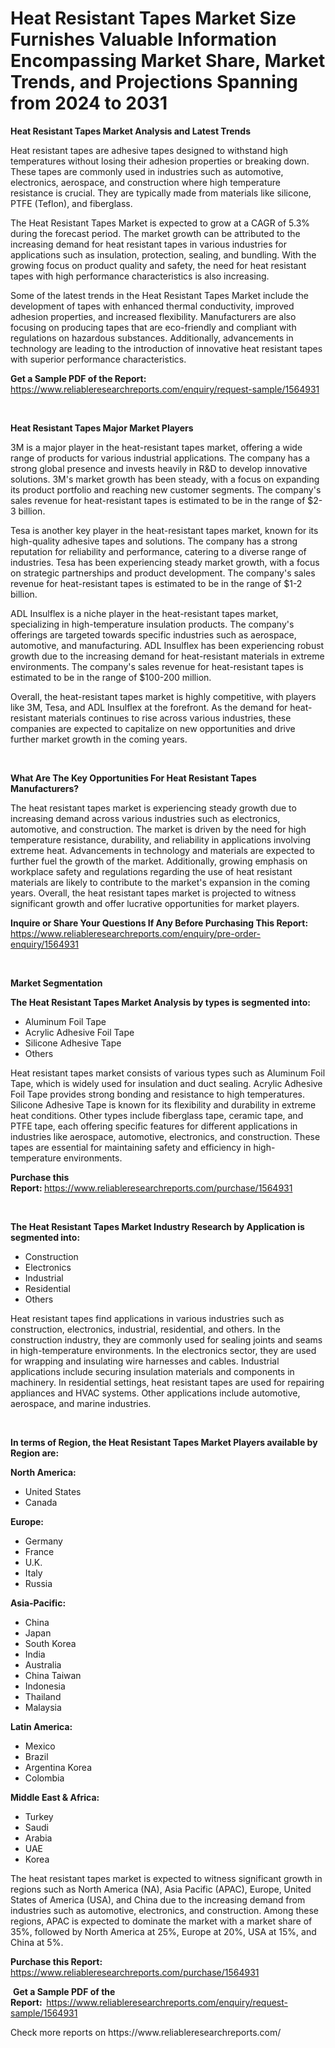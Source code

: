 <p><h1>Heat Resistant Tapes Market Size Furnishes Valuable Information Encompassing Market Share, Market Trends, and Projections Spanning from 2024 to 2031</h1></p><p><strong>Heat Resistant Tapes Market Analysis and Latest Trends</strong></p>
<p><p>Heat resistant tapes are adhesive tapes designed to withstand high temperatures without losing their adhesion properties or breaking down. These tapes are commonly used in industries such as automotive, electronics, aerospace, and construction where high temperature resistance is crucial. They are typically made from materials like silicone, PTFE (Teflon), and fiberglass.</p><p>The Heat Resistant Tapes Market is expected to grow at a CAGR of 5.3% during the forecast period. The market growth can be attributed to the increasing demand for heat resistant tapes in various industries for applications such as insulation, protection, sealing, and bundling. With the growing focus on product quality and safety, the need for heat resistant tapes with high performance characteristics is also increasing.</p><p>Some of the latest trends in the Heat Resistant Tapes Market include the development of tapes with enhanced thermal conductivity, improved adhesion properties, and increased flexibility. Manufacturers are also focusing on producing tapes that are eco-friendly and compliant with regulations on hazardous substances. Additionally, advancements in technology are leading to the introduction of innovative heat resistant tapes with superior performance characteristics.</p></p>
<p><strong>Get a Sample PDF of the Report:&nbsp;</strong> <a href="https://www.reliableresearchreports.com/enquiry/request-sample/1564931">https://www.reliableresearchreports.com/enquiry/request-sample/1564931</a></p>
<p>&nbsp;</p>
<p><strong>Heat Resistant Tapes Major Market Players</strong></p>
<p><p>3M is a major player in the heat-resistant tapes market, offering a wide range of products for various industrial applications. The company has a strong global presence and invests heavily in R&D to develop innovative solutions. 3M's market growth has been steady, with a focus on expanding its product portfolio and reaching new customer segments. The company's sales revenue for heat-resistant tapes is estimated to be in the range of $2-3 billion.</p><p>Tesa is another key player in the heat-resistant tapes market, known for its high-quality adhesive tapes and solutions. The company has a strong reputation for reliability and performance, catering to a diverse range of industries. Tesa has been experiencing steady market growth, with a focus on strategic partnerships and product development. The company's sales revenue for heat-resistant tapes is estimated to be in the range of $1-2 billion.</p><p>ADL Insulflex is a niche player in the heat-resistant tapes market, specializing in high-temperature insulation products. The company's offerings are targeted towards specific industries such as aerospace, automotive, and manufacturing. ADL Insulflex has been experiencing robust growth due to the increasing demand for heat-resistant materials in extreme environments. The company's sales revenue for heat-resistant tapes is estimated to be in the range of $100-200 million.</p><p>Overall, the heat-resistant tapes market is highly competitive, with players like 3M, Tesa, and ADL Insulflex at the forefront. As the demand for heat-resistant materials continues to rise across various industries, these companies are expected to capitalize on new opportunities and drive further market growth in the coming years.</p></p>
<p>&nbsp;</p>
<p><strong>What Are The Key Opportunities For Heat Resistant Tapes Manufacturers?</strong></p>
<p><p>The heat resistant tapes market is experiencing steady growth due to increasing demand across various industries such as electronics, automotive, and construction. The market is driven by the need for high temperature resistance, durability, and reliability in applications involving extreme heat. Advancements in technology and materials are expected to further fuel the growth of the market. Additionally, growing emphasis on workplace safety and regulations regarding the use of heat resistant materials are likely to contribute to the market's expansion in the coming years. Overall, the heat resistant tapes market is projected to witness significant growth and offer lucrative opportunities for market players.</p></p>
<p><strong>Inquire or Share Your Questions If Any Before Purchasing This Report:</strong> <a href="https://www.reliableresearchreports.com/enquiry/pre-order-enquiry/1564931">https://www.reliableresearchreports.com/enquiry/pre-order-enquiry/1564931</a></p>
<p>&nbsp;</p>
<p><strong>Market Segmentation</strong></p>
<p><strong>The Heat Resistant Tapes Market Analysis by types is segmented into:</strong></p>
<p><ul><li>Aluminum Foil Tape</li><li>Acrylic Adhesive Foil Tape</li><li>Silicone Adhesive Tape</li><li>Others</li></ul></p>
<p><p>Heat resistant tapes market consists of various types such as Aluminum Foil Tape, which is widely used for insulation and duct sealing. Acrylic Adhesive Foil Tape provides strong bonding and resistance to high temperatures. Silicone Adhesive Tape is known for its flexibility and durability in extreme heat conditions. Other types include fiberglass tape, ceramic tape, and PTFE tape, each offering specific features for different applications in industries like aerospace, automotive, electronics, and construction. These tapes are essential for maintaining safety and efficiency in high-temperature environments.</p></p>
<p><strong>Purchase this Report:&nbsp;</strong><a href="https://www.reliableresearchreports.com/purchase/1564931">https://www.reliableresearchreports.com/purchase/1564931</a></p>
<p>&nbsp;</p>
<p><strong>The Heat Resistant Tapes Market Industry Research by Application is segmented into:</strong></p>
<p><ul><li>Construction</li><li>Electronics</li><li>Industrial</li><li>Residential</li><li>Others</li></ul></p>
<p><p>Heat resistant tapes find applications in various industries such as construction, electronics, industrial, residential, and others. In the construction industry, they are commonly used for sealing joints and seams in high-temperature environments. In the electronics sector, they are used for wrapping and insulating wire harnesses and cables. Industrial applications include securing insulation materials and components in machinery. In residential settings, heat resistant tapes are used for repairing appliances and HVAC systems. Other applications include automotive, aerospace, and marine industries.</p></p>
<p>&nbsp;</p>
<p><strong>In terms of Region, the Heat Resistant Tapes Market Players available by Region are:</strong></p>
<p>
    <p> <strong> North America: </strong>
        <ul>
            <li>United States</li>
            <li>Canada</li>
        </ul>
        </p> 
    <p> <strong> Europe: </strong>
        <ul>
            <li>Germany</li>
            <li>France</li>
            <li>U.K.</li>
            <li>Italy</li>
            <li>Russia</li>
        </ul>
        </p> 
    <p> <strong> Asia-Pacific: </strong>
        <ul>
            <li>China</li>
            <li>Japan</li>
            <li>South Korea</li>
            <li>India</li>
            <li>Australia</li>
            <li>China Taiwan</li>
            <li>Indonesia</li>
            <li>Thailand</li>
            <li>Malaysia</li>
        </ul>
        </p> 
    <p> <strong> Latin America: </strong>
        <ul>
            <li>Mexico</li>
            <li>Brazil</li>
            <li>Argentina Korea</li>
            <li>Colombia</li>
        </ul>
        </p> 
    <p> <strong> Middle East & Africa: </strong>
        <ul>
            <li>Turkey</li>
            <li>Saudi</li>
            <li>Arabia</li>
            <li>UAE</li>
            <li>Korea</li>
        </ul>
    </p>
    </p>
<p><p>The heat resistant tapes market is expected to witness significant growth in regions such as North America (NA), Asia Pacific (APAC), Europe, United States of America (USA), and China due to the increasing demand from industries such as automotive, electronics, and construction. Among these regions, APAC is expected to dominate the market with a market share of 35%, followed by North America at 25%, Europe at 20%, USA at 15%, and China at 5%.</p></p>
<p><strong>Purchase this Report: </strong><a href="https://www.reliableresearchreports.com/purchase/1564931">https://www.reliableresearchreports.com/purchase/1564931</a></p>
<p>&nbsp;<strong>Get a Sample PDF of the Report:&nbsp;&nbsp;</strong><a href="https://www.reliableresearchreports.com/enquiry/request-sample/1564931">https://www.reliableresearchreports.com/enquiry/request-sample/1564931</a></p>
<p><strong></strong></p>
<p>Check more reports on https://www.reliableresearchreports.com/</p>